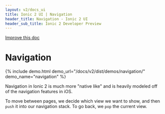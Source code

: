 ```yaml
---
layout: v2/docs_ui
title: Ionic 2 UI | Navigation
header_title: Navigation - Ionic 2 UI
header_sub_title: Ionic 2 Developer Preview
---
```

<div class="improve-docs">
  <a href='https://github.com/driftyco/ionic-site/edit/ionic2/docs/v2/ui/index.md'>
    Improve this doc
  </a>
</div>

<h1 class="title">Navigation</h1>

{% include demo.html demo_url="/docs/v2/dist/demos/navigation/" demo_name="navigation" %}

Navigation in Ionic 2 is much more "native like" and is heavily modeled off of the navigation
features in iOS.

To move between pages, we decide which view we want to show, and then
`push` it into our navigation stack. To go back, we `pop` the current view.
